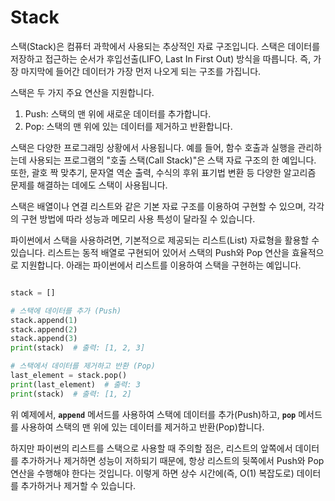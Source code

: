 # Stack

스택(Stack)은 컴퓨터 과학에서 사용되는 추상적인 자료 구조입니다. 스택은 데이터를 저장하고 접근하는 순서가 후입선출(LIFO, Last In First Out) 방식을 따릅니다. 즉, 가장 마지막에 들어간 데이터가 가장 먼저 나오게 되는 구조를 가집니다.

스택은 두 가지 주요 연산을 지원합니다.

1. Push: 스택의 맨 위에 새로운 데이터를 추가합니다.
2. Pop: 스택의 맨 위에 있는 데이터를 제거하고 반환합니다.

스택은 다양한 프로그래밍 상황에서 사용됩니다. 예를 들어, 함수 호출과 실행을 관리하는데 사용되는 프로그램의 "호출 스택(Call Stack)"은 스택 자료 구조의 한 예입니다. 또한, 괄호 짝 맞추기, 문자열 역순 출력, 수식의 후위 표기법 변환 등 다양한 알고리즘 문제를 해결하는 데에도 스택이 사용됩니다.

스택은 배열이나 연결 리스트와 같은 기본 자료 구조를 이용하여 구현할 수 있으며, 각각의 구현 방법에 따라 성능과 메모리 사용 특성이 달라질 수 있습니다.

파이썬에서 스택을 사용하려면, 기본적으로 제공되는 리스트(List) 자료형을 활용할 수 있습니다. 리스트는 동적 배열로 구현되어 있어서 스택의 Push와 Pop 연산을 효율적으로 지원합니다. 아래는 파이썬에서 리스트를 이용하여 스택을 구현하는 예입니다.

```python

stack = []

# 스택에 데이터를 추가 (Push)
stack.append(1)
stack.append(2)
stack.append(3)
print(stack)  # 출력: [1, 2, 3]

# 스택에서 데이터를 제거하고 반환 (Pop)
last_element = stack.pop()
print(last_element)  # 출력: 3
print(stack)  # 출력: [1, 2]

```

위 예제에서, **`append`** 메서드를 사용하여 스택에 데이터를 추가(Push)하고, **`pop`** 메서드를 사용하여 스택의 맨 위에 있는 데이터를 제거하고 반환(Pop)합니다.

하지만 파이썬의 리스트를 스택으로 사용할 때 주의할 점은, 리스트의 앞쪽에서 데이터를 추가하거나 제거하면 성능이 저하되기 때문에, 항상 리스트의 뒷쪽에서 Push와 Pop 연산을 수행해야 한다는 것입니다. 이렇게 하면 상수 시간에(즉, O(1) 복잡도로) 데이터를 추가하거나 제거할 수 있습니다.
